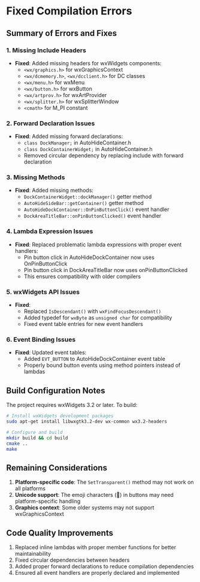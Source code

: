 # Fixed Compilation Errors

## Summary of Errors and Fixes

### 1. Missing Include Headers
- **Fixed**: Added missing headers for wxWidgets components:
  - `<wx/graphics.h>` for wxGraphicsContext
  - `<wx/dcmemory.h>`, `<wx/dcclient.h>` for DC classes  
  - `<wx/menu.h>` for wxMenu
  - `<wx/button.h>` for wxButton
  - `<wx/artprov.h>` for wxArtProvider
  - `<wx/splitter.h>` for wxSplitterWindow
  - `<cmath>` for M_PI constant

### 2. Forward Declaration Issues
- **Fixed**: Added missing forward declarations:
  - `class DockManager;` in AutoHideContainer.h
  - `class DockContainerWidget;` in AutoHideContainer.h
  - Removed circular dependency by replacing include with forward declaration

### 3. Missing Methods
- **Fixed**: Added missing methods:
  - `DockContainerWidget::dockManager()` getter method
  - `AutoHideSideBar::getContainer()` getter method
  - `AutoHideDockContainer::OnPinButtonClick()` event handler
  - `DockAreaTitleBar::onPinButtonClicked()` event handler

### 4. Lambda Expression Issues
- **Fixed**: Replaced problematic lambda expressions with proper event handlers:
  - Pin button click in AutoHideDockContainer now uses OnPinButtonClick
  - Pin button click in DockAreaTitleBar now uses onPinButtonClicked
  - This ensures compatibility with older compilers

### 5. wxWidgets API Issues
- **Fixed**: 
  - Replaced `IsDescendant()` with `wxFindFocusDescendant()`
  - Added typedef for `wxByte` as `unsigned char` for compatibility
  - Fixed event table entries for new event handlers

### 6. Event Binding Issues
- **Fixed**: Updated event tables:
  - Added `EVT_BUTTON` to AutoHideDockContainer event table
  - Properly bound button events using method pointers instead of lambdas

## Build Configuration Notes

The project requires wxWidgets 3.2 or later. To build:

```bash
# Install wxWidgets development packages
sudo apt-get install libwxgtk3.2-dev wx-common wx3.2-headers

# Configure and build
mkdir build && cd build
cmake ..
make
```

## Remaining Considerations

1. **Platform-specific code**: The `SetTransparent()` method may not work on all platforms
2. **Unicode support**: The emoji characters (📌) in buttons may need platform-specific handling
3. **Graphics context**: Some older systems may not support wxGraphicsContext

## Code Quality Improvements

1. Replaced inline lambdas with proper member functions for better maintainability
2. Fixed circular dependencies between headers
3. Added proper forward declarations to reduce compilation dependencies
4. Ensured all event handlers are properly declared and implemented